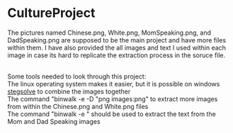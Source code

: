 # CultureProject
The  pictures named Chinese.png, White.png, MomSpeaking.png, and DadSpeaking.png are supposed to be the main project and have more files within them.  I have also provided the all images and text I used within each image in case its hard to replicate the extraction process in the soruce file.<br /> <br />

Some tools needed to look through this project: <br />
The linux operating system makes it easier, but it is possible on windows <br />
[stegsolve](https://wiki.bi0s.in/steganography/stegsolve/) to combine the images together <br />
The command "binwalk -e -D "png images:png" to extract more images from within the Chinese.png and White.png files <br />
The command "binwalk -e " should be used to extract the text from the Mom and Dad Speaking images
